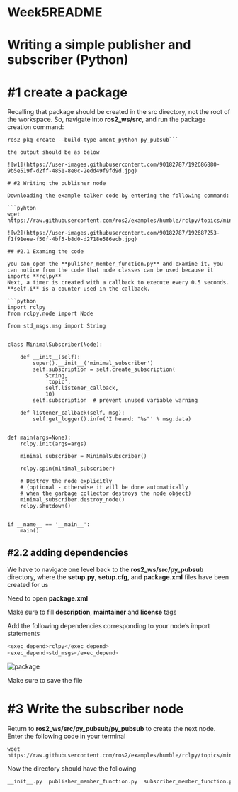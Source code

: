# Week5README

# Writing a simple publisher and subscriber (Python)

# #1 create a package

Recalling  that package should be created in the src directory, not the root of the workspace. So, navigate into **ros2_ws/src**, and run the package creation command:

```pyhton
ros2 pkg create --build-type ament_python py_pubsub```

the output should be as below

![w1](https://user-images.githubusercontent.com/90182787/192686880-9b5e519f-d2ff-4851-8e0c-2edd49f9fd9d.jpg)

# #2 Writing the publisher node

Downloading the example talker code by entering the following command:

```pyhton
wget https://raw.githubusercontent.com/ros2/examples/humble/rclpy/topics/minimal_publisher/examples_rclpy_minimal_publisher/publisher_member_function.py```

![w2](https://user-images.githubusercontent.com/90182787/192687253-f1f91eee-f50f-4bf5-b8d0-d2718e586ecb.jpg)

## #2.1 Examing the code

you can open the **pulisher_member_function.py** and examine it. you can notice from the code that node classes can be used because it imports **rclpy**
Next, a timer is created with a callback to execute every 0.5 seconds. **self.i** is a counter used in the callback.

```python
import rclpy
from rclpy.node import Node

from std_msgs.msg import String


class MinimalSubscriber(Node):

    def __init__(self):
        super().__init__('minimal_subscriber')
        self.subscription = self.create_subscription(
            String,
            'topic',
            self.listener_callback,
            10)
        self.subscription  # prevent unused variable warning

    def listener_callback(self, msg):
        self.get_logger().info('I heard: "%s"' % msg.data)


def main(args=None):
    rclpy.init(args=args)

    minimal_subscriber = MinimalSubscriber()

    rclpy.spin(minimal_subscriber)

    # Destroy the node explicitly
    # (optional - otherwise it will be done automatically
    # when the garbage collector destroys the node object)
    minimal_subscriber.destroy_node()
    rclpy.shutdown()


if __name__ == '__main__':
    main()
```

## #2.2 adding dependencies

We have to navigate one level back to the **ros2_ws/src/py_pubsub** directory, where the **setup.py**, **setup.cfg**, and **package.xml** files have been created for us

Need to open **package.xml**

Make sure to fill **description**, **maintainer** and **license** tags

Add the following dependencies corresponding to your node’s import statements

```python
<exec_depend>rclpy</exec_depend>
<exec_depend>std_msgs</exec_depend>
```

![package](https://user-images.githubusercontent.com/90182787/192692561-d97d3ff0-6aa7-40bf-94b3-6ef777f0018b.jpg)

Make sure to save the file

# #3 Write the subscriber node

Return to **ros2_ws/src/py_pubsub/py_pubsub** to create the next node. Enter the following code in your terminal

```pyhton
wget https://raw.githubusercontent.com/ros2/examples/humble/rclpy/topics/minimal_subscriber/examples_rclpy_minimal_subscriber/subscriber_member_function.py
```
Now the directory should have the following

```c++
__init__.py  publisher_member_function.py  subscriber_member_function.py
```
